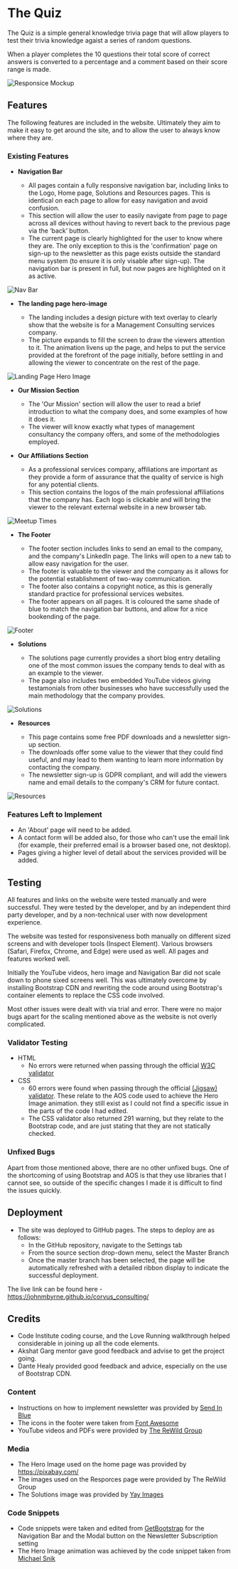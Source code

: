 # The Quiz

The Quiz is a simple general knowledge trivia page that will allow players to test their trivia knowledge agaist a series of random questions.

When a player completes the 10 questions their total score of correct answers is converted to a percentage and a comment based on their score range is made.

![Responsice Mockup](assets/media/mockup.png)

## Features 

The following features are included in the website.  Ultimately they aim to make it easy to get around the site, and to allow the user to always know where they are.

### Existing Features

- __Navigation Bar__

  - All pages contain a fully responsive navigation bar, including links to the Logo, Home page, Solutions and Resources pages. This is identical on each page to allow for easy navigation and avoid confusion.
  - This section will allow the user to easily navigate from page to page across all devices without having to revert back to the previous page via the ‘back’ button. 
  - The current page is clearly highlighted for the user to know where they are. The only exception to this is the 'confirmation' page on sign-up to the newsletter as this page exists outside the standard menu system (to ensure it is only visable after sign-up).  The navigation bar is present in full, but now pages are highlighted on it as active.

![Nav Bar](assets/media/navbar.png)

- __The landing page hero-image__

  - The landing includes a design picture with text overlay to clearly show that the website is for a Management Consulting services company. 
  - The picture expands to fill the screen to draw the viewers attention to it. The animation livens up the page, and helps to put the service provided at the forefront of the page initially, before settling in and allowing the viewer to concentrate on the rest of the page.

![Landing Page Hero Image](assets/media/hero_image.jpg)

- __Our Mission Section__

  - The 'Our Mission' section will allow the user to read a brief introduction to what the company does, and some examples of how it does it. 
  - The viewer will know exactly what types of management consultancy the company offers, and some of the methodologies employed.

- __Our Affiliations Section__

  - As a professional services company, affiliations are important as they provide a form of assurance that the quality of service is high for any potential clients. 
  - This section contains the logos of the main professional affiliations that the company has.  Each logo is clickable and will bring the viewer to the relevant external website in a new browser tab. 

![Meetup Times](assets/media/affiliations.png)

- __The Footer__ 

  - The footer section includes links to send an email to the company, and the company's LinkedIn page. The links will open to a new tab to allow easy navigation for the user. 
  - The footer is valuable to the viewer and the company as it allows for the potential establishment of two-way communication.
  - The footer also contains a copyright notice, as this is generally standard practice for professional services websites.
  - The footer appears on all pages. It is coloured the same shade of blue to match the navigation bar buttons, and allow for a nice bookending of the page.

![Footer](assets/media/footer.png)

- __Solutions__

  - The solutions page currently provides a short blog entry detailing one of the most common issues the company tends to deal with as an example to the viewer. 
  - The page also includes two embedded YouTube videos giving testamonials from other businesses who have successfully used the main methodology that the company provides. 

![Solutions](assets/media/solutions.png)

- __Resources__

  - This page contains some free PDF downloads and a newsletter sign-up section.
  - The downloads offer some value to the viewer that they could find useful, and may lead to them wanting to learn more information by contacting the company.
  - The newsletter sign-up is GDPR compliant, and will add the viewers name and email details to the company's CRM for future contact. 

![Resources](assets/media/resources.png)

### Features Left to Implement

- An 'About' page will need to be added.
- A contact form will be added also, for those who can't use the email link (for example, their preferred email is a browser based one, not desktop).
- Pages giving a higher level of detail about the services provided will be added.

## Testing 

All features and links on the website were tested manually and were successful. They were tested by the developer, and by an independent third party developer, and by a non-technical user with now development experience.

The website was tested for responsiveness both manually on different sized screens and with developer tools (Inspect Element). Various browsers (Safari, Firefox, Chrome, and Edge) were used as well.  All pages and features worked well.

Initially the YouTube videos, hero image and Navigation Bar did not scale down to phone sixed screens well. This was ultimately overcome by installing Bootstrap CDN and rewriting the code around using Bootstrap's container elements to replace the CSS code involved.

Most other issues were dealt with via trial and error.  There were no major bugs apart for the scaling mentioned above as the website is not overly complicated.

### Validator Testing 

- HTML
  - No errors were returned when passing through the official [W3C validator](https://validator.w3.org/nu/?doc=https%3A%2F%2Fjohnmbyrne.github.io%2Fcorvus_consulting%2F)
- CSS
  - 60 errors were found when passing through the official [(Jigsaw) validator](https://jigsaw.w3.org/css-validator/validator?uri=https%3A%2F%2Fjohnmbyrne.github.io%2Fcorvus_consulting%2F&profile=css3svg&usermedium=all&warning=1&vextwarning=&lang=en#css). These relate to the AOS code used to achieve the Hero Image animation. they still exist as I could not find a specific issue in the parts of the code I had edited.
  - The CSS validator also returned 291 warning, but they relate to the Bootstrap code, and are just stating that they are not statically checked.

### Unfixed Bugs

Apart from those mentioned above, there are no other unfixed bugs. One of the shortcoming of using Bootstrap and AOS is that they use libraries that I cannot see, so outside of the specific changes I made it is difficult to find the issues quickly. 

## Deployment

- The site was deployed to GitHub pages. The steps to deploy are as follows: 
  - In the GitHub repository, navigate to the Settings tab 
  - From the source section drop-down menu, select the Master Branch
  - Once the master branch has been selected, the page will be automatically refreshed with a detailed ribbon display to indicate the successful deployment. 

The live link can be found here - https://johnmbyrne.github.io/corvus_consulting/ 

## Credits 

- Code Institute coding course, and the Love Running walkthrough helped considerable in joining up all the code elements.
- Akshat Garg mentor gave good feedback and advise to get the project going.
- Dante Healy provided good feedback and advice, especially on the use of Bootstrap CDN.

### Content 

- Instructions on how to implement newsletter was provided by [Send In Blue](https://www.sendinblue.com/)
- The icons in the footer were taken from [Font Awesome](https://fontawesome.com/)
- YouTube videos and PDFs were provided by [The ReWild Group](https://www.rewildgroup.com/)

### Media

- The Hero Image used on the home page was provided by https://pixabay.com/
- The images used on the Resporces page were provided by The ReWild Group
- The Solutions image was provided by [Yay Images](https://yayimages.com/)

### Code Snippets

- Code snippets were taken and edited from [GetBootstrap](https://getbootstrap.com/) for the Navigation Bar and the Modal button on the Newsletter Subscription setting
- The Hero Image animation was achieved by the code snippet taken from [Michael Snik](https://michalsnik.github.io/aos/)
